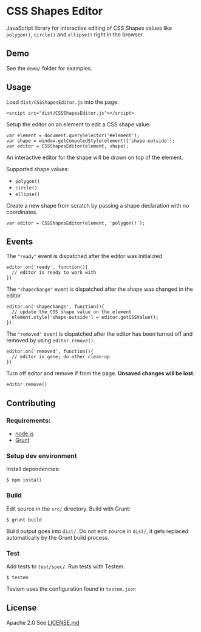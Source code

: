 # CSS Shapes Editor

JavaScript library for interactive editing of CSS Shapes values like `polygon()`, `circle()` and `ellipse()` right in the browser.

## Demo

See the `demo/` folder for examples.

## Usage

Load `dist/CSSShapesEditor.js` into the page:

    <srcipt src="dist/CSSShapesEditor.js"></srcipt>

Setup the editor on an element to edit a CSS shape value:

    var element = document.querySelector('#element');
    var shape = window.getComputedStyle(element)['shape-outside'];
    var editor = CSSShapesEditor(element, shape);

An interactive editor for the shape will be drawn on top of the element.

Supported shape values:

 - `polygon()`
 - `circle()`
 - `ellipse()`

Create a new shape from scratch by passing a shape declaration with no coordinates.

    var editor = CSSShapesEditor(element, 'polygon()');

## Events

The `"ready"` event is dispatched after the editor was initialized

    editor.on('ready', function(){
      // editor is ready to work with
    })

The `"shapechange"` event is dispatched after the shape was changed in the editor

    editor.on('shapechange', function(){
      // update the CSS shape value on the element
      element.style['shape-outside'] = editor.getCSSValue();
    })

The `"removed"` event is dispatched after the editor has been turned off and removed by using `editor.remove()`.

    editor.on('removed', function(){
      // editor is gone; do other clean-up
    })

Turn off editor and remove if from the page. **Unsaved changes will be lost.**

    editor.remove()


## Contributing

### Requirements:

  - [node.js](http://nodejs.org/)
  - [Grunt](http://gruntjs.com/)

### Setup dev environment

Install dependencies:

    $ npm install

### Build

Edit source in the `src/` directory. Build with Grunt:

    $ grunt build

Build output goes into `dist/`. Do not edit source in `dist/`, it gets replaced automatically by the Grunt build process.

### Test

Add tests to `test/spec/`. Run tests with Testem:

    $ testem

Testem uses the configuration found in `testem.json`

## License

Apache 2.0 See [LICENSE.md](./LICENSE.md)
